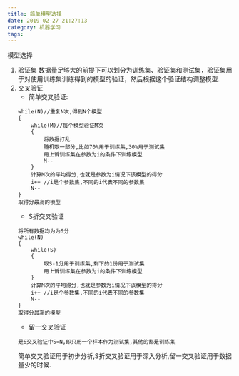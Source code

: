 ```yaml
---
title: 简单模型选择
date: 2019-02-27 21:27:13
category: 机器学习
tags:
---
```

模型选择
<!--more-->
1. 验证集
数据量足够大的前提下可以划分为训练集、验证集和测试集，验证集用于对使用训练集训练得到的模型的验证，然后根据这个验证结构调整模型.
2. 交叉验证
   * 简单交叉验证:
   ```
   while(N)//重复N次,得到N个模型
   {
       while(M)//每个模型验证M次
       {
           将数据打乱
           随机取一部分,比如70%用于训练集,30%用于测试集
           用上诉训练集在参数为i的条件下训练模型
           M--
       }
       计算M次的平均得分,也就是参数为i情况下该模型的得分
       i++ //i是个参数集,不同的i代表不同的参数集
       N--
   }
   取得分最高的模型
   ```
   * S折交叉验证
   ```
   将所有数据均为为S分
   while(N)
   {
       while(S)
       {
           取S-1分用于训练集,剩下的1份用于测试集
           用上诉训练集在参数为i的条件下训练模型
       }
       计算M次的平均得分,也就是参数为i情况下该模型的得分
       i++ //i是个参数集,不同的i代表不同的参数集
       N--
   }
   取得分最高的模型
   ```
   * 留一交叉验证
   ```
   是S交叉验证中S=N,即只用一个样本作为测试集,其他的都是训练集
   ```
   简单交叉验证用于初步分析,S折交叉验证用于深入分析,留一交叉验证用于数据量少的时候.